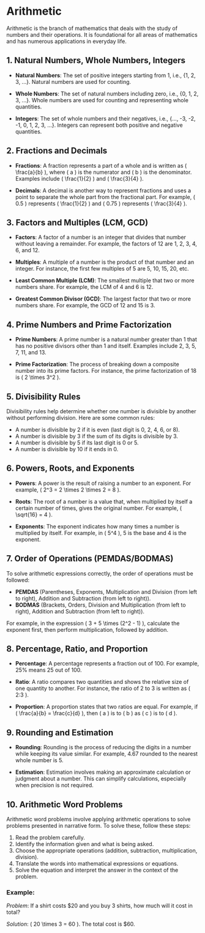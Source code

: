 # Arithmetic

Arithmetic is the branch of mathematics that deals with the study of numbers and their operations. It is foundational for all areas of mathematics and has numerous applications in everyday life.

## 1. Natural Numbers, Whole Numbers, Integers

- **Natural Numbers**: The set of positive integers starting from 1, i.e., {1, 2, 3, ...}. Natural numbers are used for counting.
  
- **Whole Numbers**: The set of natural numbers including zero, i.e., {0, 1, 2, 3, ...}. Whole numbers are used for counting and representing whole quantities.
  
- **Integers**: The set of whole numbers and their negatives, i.e., {..., -3, -2, -1, 0, 1, 2, 3, ...}. Integers can represent both positive and negative quantities.

## 2. Fractions and Decimals

- **Fractions**: A fraction represents a part of a whole and is written as \( \frac{a}{b} \), where \( a \) is the numerator and \( b \) is the denominator. Examples include \( \frac{1}{2} \) and \( \frac{3}{4} \).
  
- **Decimals**: A decimal is another way to represent fractions and uses a point to separate the whole part from the fractional part. For example, \( 0.5 \) represents \( \frac{1}{2} \) and \( 0.75 \) represents \( \frac{3}{4} \).

## 3. Factors and Multiples (LCM, GCD)

- **Factors**: A factor of a number is an integer that divides that number without leaving a remainder. For example, the factors of 12 are 1, 2, 3, 4, 6, and 12.

- **Multiples**: A multiple of a number is the product of that number and an integer. For instance, the first few multiples of 5 are 5, 10, 15, 20, etc.

- **Least Common Multiple (LCM)**: The smallest multiple that two or more numbers share. For example, the LCM of 4 and 6 is 12.

- **Greatest Common Divisor (GCD)**: The largest factor that two or more numbers share. For example, the GCD of 12 and 15 is 3.

## 4. Prime Numbers and Prime Factorization

- **Prime Numbers**: A prime number is a natural number greater than 1 that has no positive divisors other than 1 and itself. Examples include 2, 3, 5, 7, 11, and 13.

- **Prime Factorization**: The process of breaking down a composite number into its prime factors. For instance, the prime factorization of 18 is \( 2 \times 3^2 \).

## 5. Divisibility Rules

Divisibility rules help determine whether one number is divisible by another without performing division. Here are some common rules:

- A number is divisible by 2 if it is even (last digit is 0, 2, 4, 6, or 8).
- A number is divisible by 3 if the sum of its digits is divisible by 3.
- A number is divisible by 5 if its last digit is 0 or 5.
- A number is divisible by 10 if it ends in 0.

## 6. Powers, Roots, and Exponents

- **Powers**: A power is the result of raising a number to an exponent. For example, \( 2^3 = 2 \times 2 \times 2 = 8 \).

- **Roots**: The root of a number is a value that, when multiplied by itself a certain number of times, gives the original number. For example, \( \sqrt{16} = 4 \).

- **Exponents**: The exponent indicates how many times a number is multiplied by itself. For example, in \( 5^4 \), 5 is the base and 4 is the exponent.

## 7. Order of Operations (PEMDAS/BODMAS)

To solve arithmetic expressions correctly, the order of operations must be followed:

- **PEMDAS** (Parentheses, Exponents, Multiplication and Division (from left to right), Addition and Subtraction (from left to right)).
- **BODMAS** (Brackets, Orders, Division and Multiplication (from left to right), Addition and Subtraction (from left to right)).

For example, in the expression \( 3 + 5 \times (2^2 - 1) \), calculate the exponent first, then perform multiplication, followed by addition.

## 8. Percentage, Ratio, and Proportion

- **Percentage**: A percentage represents a fraction out of 100. For example, 25% means 25 out of 100.

- **Ratio**: A ratio compares two quantities and shows the relative size of one quantity to another. For instance, the ratio of 2 to 3 is written as \( 2:3 \).

- **Proportion**: A proportion states that two ratios are equal. For example, if \( \frac{a}{b} = \frac{c}{d} \), then \( a \) is to \( b \) as \( c \) is to \( d \).

## 9. Rounding and Estimation

- **Rounding**: Rounding is the process of reducing the digits in a number while keeping its value similar. For example, 4.67 rounded to the nearest whole number is 5.

- **Estimation**: Estimation involves making an approximate calculation or judgment about a number. This can simplify calculations, especially when precision is not required.

## 10. Arithmetic Word Problems

Arithmetic word problems involve applying arithmetic operations to solve problems presented in narrative form. To solve these, follow these steps:

1. Read the problem carefully.
2. Identify the information given and what is being asked.
3. Choose the appropriate operations (addition, subtraction, multiplication, division).
4. Translate the words into mathematical expressions or equations.
5. Solve the equation and interpret the answer in the context of the problem.

### Example:

*Problem*: If a shirt costs $20 and you buy 3 shirts, how much will it cost in total?

*Solution*: \( 20 \times 3 = 60 \). The total cost is $60.
